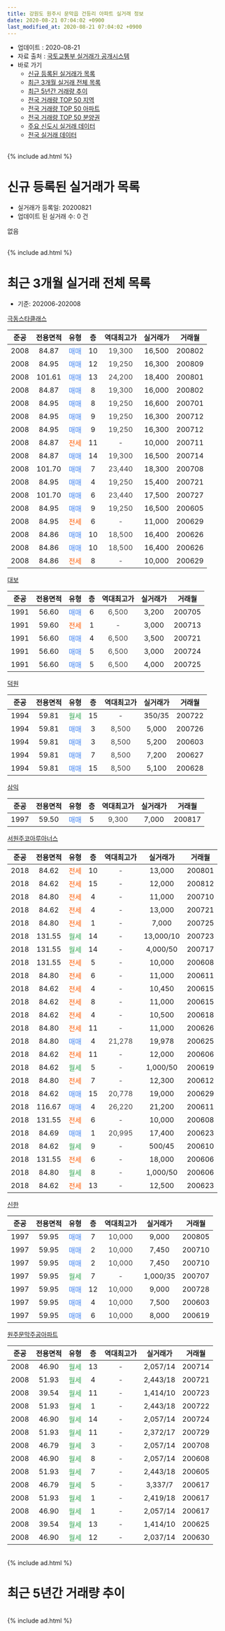 ```yaml
---
title: 강원도 원주시 문막읍 건등리 아파트 실거래 정보
date: 2020-08-21 07:04:02 +0900
last_modified_at: 2020-08-21 07:04:02 +0900
---
```


* 업데이트 : 2020-08-21
* 자료 출처 : [국토교통부 실거래가 공개시스템](http://rt.molit.go.kr)
* 바로 가기
    * [신규 등록된 실거래가 목록](#신규-등록된-실거래가-목록)
    * [최근 3개월 실거래 전체 목록](#최근-3개월-실거래-전체-목록)
    * [최근 5년간 거래량 추이](#최근-5년간-거래량-추이)
    * [전국 거래량 TOP 50 지역](https://inasie.github.io/apt-trade-info/최근-3개월-전국에서-가장-거래가-많이-발생한-지역)
    * [전국 거래량 TOP 50 아파트](https://inasie.github.io/apt-trade-info/최근-3개월-전국에서-가장-거래가-많이-발생한-아파트)
    * [전국 거래량 TOP 50 분양권](https://inasie.github.io/apt-trade-info/최근-3개월-전국에서-가장-거래가-많이-발생한-분양권)
    * [주요 신도시 실거래 데이터](https://inasie.github.io/apt-trade-info/주요-신도시)
    * [전국 실거래 데이터](https://inasie.github.io/apt-trade-info/전국)
<br>
{% include ad.html %}
<br>

# 신규 등록된 실거래가 목록
* 실거래가 등록일: 20200821
* 업데이트 된 실거래 수: 0 건

없음

<br>
{% include ad.html %}
<br>

# 최근 3개월 실거래 전체 목록
* 기준: 202006-202008


[극동스타클래스](https://search.naver.com/search.naver?query=%EA%B0%95%EC%9B%90%EB%8F%84+%EC%9B%90%EC%A3%BC%EC%8B%9C+%EB%AC%B8%EB%A7%89%EC%9D%8D+%EA%B1%B4%EB%93%B1%EB%A6%AC+%EA%B7%B9%EB%8F%99%EC%8A%A4%ED%83%80%ED%81%B4%EB%9E%98%EC%8A%A4)

|준공|전용면적|유형|층|역대최고가|실거래가|거래월|
|:---:|:---:|:---:|:---:|:---:|:---:|:---:|
|2008|84.87|<span style="color:#4285f3">매매</span>|10|<span style="color:#444444">19,300</span>|16,500|200802|
|2008|84.95|<span style="color:#4285f3">매매</span>|12|<span style="color:#444444">19,250</span>|16,300|200809|
|2008|101.61|<span style="color:#4285f3">매매</span>|13|<span style="color:#444444">24,200</span>|18,400|200801|
|2008|84.87|<span style="color:#4285f3">매매</span>|8|<span style="color:#444444">19,300</span>|16,000|200802|
|2008|84.95|<span style="color:#4285f3">매매</span>|8|<span style="color:#444444">19,250</span>|16,600|200701|
|2008|84.95|<span style="color:#4285f3">매매</span>|9|<span style="color:#444444">19,250</span>|16,300|200712|
|2008|84.95|<span style="color:#4285f3">매매</span>|9|<span style="color:#444444">19,250</span>|16,300|200712|
|2008|84.87|<span style="color:#ff5a00">전세</span>|11|<span style="color:#444444">-</span>|10,000|200711|
|2008|84.87|<span style="color:#4285f3">매매</span>|14|<span style="color:#444444">19,300</span>|16,500|200714|
|2008|101.70|<span style="color:#4285f3">매매</span>|7|<span style="color:#444444">23,440</span>|18,300|200708|
|2008|84.95|<span style="color:#4285f3">매매</span>|4|<span style="color:#444444">19,250</span>|15,400|200721|
|2008|101.70|<span style="color:#4285f3">매매</span>|6|<span style="color:#444444">23,440</span>|17,500|200727|
|2008|84.95|<span style="color:#4285f3">매매</span>|9|<span style="color:#444444">19,250</span>|16,500|200605|
|2008|84.95|<span style="color:#ff5a00">전세</span>|6|<span style="color:#444444">-</span>|11,000|200629|
|2008|84.86|<span style="color:#4285f3">매매</span>|10|<span style="color:#444444">18,500</span>|16,400|200626|
|2008|84.86|<span style="color:#4285f3">매매</span>|10|<span style="color:#444444">18,500</span>|16,400|200626|
|2008|84.86|<span style="color:#ff5a00">전세</span>|8|<span style="color:#444444">-</span>|10,000|200629|

[대보](https://search.naver.com/search.naver?query=%EA%B0%95%EC%9B%90%EB%8F%84+%EC%9B%90%EC%A3%BC%EC%8B%9C+%EB%AC%B8%EB%A7%89%EC%9D%8D+%EA%B1%B4%EB%93%B1%EB%A6%AC+%EB%8C%80%EB%B3%B4)

|준공|전용면적|유형|층|역대최고가|실거래가|거래월|
|:---:|:---:|:---:|:---:|:---:|:---:|:---:|
|1991|56.60|<span style="color:#4285f3">매매</span>|6|<span style="color:#444444">6,500</span>|3,200|200705|
|1991|59.60|<span style="color:#ff5a00">전세</span>|1|<span style="color:#444444">-</span>|3,000|200713|
|1991|56.60|<span style="color:#4285f3">매매</span>|4|<span style="color:#444444">6,500</span>|3,500|200721|
|1991|56.60|<span style="color:#4285f3">매매</span>|5|<span style="color:#444444">6,500</span>|3,000|200724|
|1991|56.60|<span style="color:#4285f3">매매</span>|5|<span style="color:#444444">6,500</span>|4,000|200725|

[덕원](https://search.naver.com/search.naver?query=%EA%B0%95%EC%9B%90%EB%8F%84+%EC%9B%90%EC%A3%BC%EC%8B%9C+%EB%AC%B8%EB%A7%89%EC%9D%8D+%EA%B1%B4%EB%93%B1%EB%A6%AC+%EB%8D%95%EC%9B%90)

|준공|전용면적|유형|층|역대최고가|실거래가|거래월|
|:---:|:---:|:---:|:---:|:---:|:---:|:---:|
|1994|59.81|<span style="color:#34a853">월세</span>|15|<span style="color:#444444">-</span>|350/35|200722|
|1994|59.81|<span style="color:#4285f3">매매</span>|3|<span style="color:#444444">8,500</span>|5,000|200726|
|1994|59.81|<span style="color:#4285f3">매매</span>|3|<span style="color:#444444">8,500</span>|5,200|200603|
|1994|59.81|<span style="color:#4285f3">매매</span>|7|<span style="color:#444444">8,500</span>|7,200|200627|
|1994|59.81|<span style="color:#4285f3">매매</span>|15|<span style="color:#444444">8,500</span>|5,100|200628|

[삼익](https://search.naver.com/search.naver?query=%EA%B0%95%EC%9B%90%EB%8F%84+%EC%9B%90%EC%A3%BC%EC%8B%9C+%EB%AC%B8%EB%A7%89%EC%9D%8D+%EA%B1%B4%EB%93%B1%EB%A6%AC+%EC%82%BC%EC%9D%B5)

|준공|전용면적|유형|층|역대최고가|실거래가|거래월|
|:---:|:---:|:---:|:---:|:---:|:---:|:---:|
|1997|59.50|<span style="color:#4285f3">매매</span>|5|<span style="color:#444444">9,300</span>|7,000|200817|

[서원주코아루아너스](https://search.naver.com/search.naver?query=%EA%B0%95%EC%9B%90%EB%8F%84+%EC%9B%90%EC%A3%BC%EC%8B%9C+%EB%AC%B8%EB%A7%89%EC%9D%8D+%EA%B1%B4%EB%93%B1%EB%A6%AC+%EC%84%9C%EC%9B%90%EC%A3%BC%EC%BD%94%EC%95%84%EB%A3%A8%EC%95%84%EB%84%88%EC%8A%A4)

|준공|전용면적|유형|층|역대최고가|실거래가|거래월|
|:---:|:---:|:---:|:---:|:---:|:---:|:---:|
|2018|84.62|<span style="color:#ff5a00">전세</span>|10|<span style="color:#444444">-</span>|13,000|200801|
|2018|84.62|<span style="color:#ff5a00">전세</span>|15|<span style="color:#444444">-</span>|12,000|200812|
|2018|84.80|<span style="color:#ff5a00">전세</span>|4|<span style="color:#444444">-</span>|11,000|200710|
|2018|84.62|<span style="color:#ff5a00">전세</span>|4|<span style="color:#444444">-</span>|13,000|200721|
|2018|84.80|<span style="color:#ff5a00">전세</span>|1|<span style="color:#444444">-</span>|7,000|200725|
|2018|131.55|<span style="color:#34a853">월세</span>|14|<span style="color:#444444">-</span>|13,000/10|200723|
|2018|131.55|<span style="color:#34a853">월세</span>|14|<span style="color:#444444">-</span>|4,000/50|200717|
|2018|131.55|<span style="color:#ff5a00">전세</span>|5|<span style="color:#444444">-</span>|10,000|200608|
|2018|84.80|<span style="color:#ff5a00">전세</span>|6|<span style="color:#444444">-</span>|11,000|200611|
|2018|84.62|<span style="color:#ff5a00">전세</span>|4|<span style="color:#444444">-</span>|10,450|200615|
|2018|84.62|<span style="color:#ff5a00">전세</span>|8|<span style="color:#444444">-</span>|11,000|200615|
|2018|84.62|<span style="color:#ff5a00">전세</span>|4|<span style="color:#444444">-</span>|10,500|200618|
|2018|84.80|<span style="color:#ff5a00">전세</span>|11|<span style="color:#444444">-</span>|11,000|200626|
|2018|84.80|<span style="color:#4285f3">매매</span>|4|<span style="color:#444444">21,278</span>|19,978|200625|
|2018|84.62|<span style="color:#ff5a00">전세</span>|11|<span style="color:#444444">-</span>|12,000|200606|
|2018|84.62|<span style="color:#34a853">월세</span>|5|<span style="color:#444444">-</span>|1,000/50|200619|
|2018|84.80|<span style="color:#ff5a00">전세</span>|7|<span style="color:#444444">-</span>|12,300|200612|
|2018|84.62|<span style="color:#4285f3">매매</span>|15|<span style="color:#444444">20,778</span>|19,000|200629|
|2018|116.67|<span style="color:#4285f3">매매</span>|4|<span style="color:#444444">26,220</span>|21,200|200611|
|2018|131.55|<span style="color:#ff5a00">전세</span>|6|<span style="color:#444444">-</span>|10,000|200608|
|2018|84.69|<span style="color:#4285f3">매매</span>|1|<span style="color:#444444">20,995</span>|17,400|200623|
|2018|84.62|<span style="color:#34a853">월세</span>|9|<span style="color:#444444">-</span>|500/45|200610|
|2018|131.55|<span style="color:#ff5a00">전세</span>|6|<span style="color:#444444">-</span>|18,000|200606|
|2018|84.80|<span style="color:#34a853">월세</span>|8|<span style="color:#444444">-</span>|1,000/50|200606|
|2018|84.62|<span style="color:#ff5a00">전세</span>|13|<span style="color:#444444">-</span>|12,500|200623|


<script async src="//pagead2.googlesyndication.com/pagead/js/adsbygoogle.js"></script>
<!-- 기본 -->
<ins class="adsbygoogle"
     style="display:block"
     data-ad-client="ca-pub-2446590836940007"
     data-ad-slot="1659523306"
     data-ad-format="auto"
     data-full-width-responsive="true"></ins>
<script>
(adsbygoogle = window.adsbygoogle || []).push({});
</script>


[신한](https://search.naver.com/search.naver?query=%EA%B0%95%EC%9B%90%EB%8F%84+%EC%9B%90%EC%A3%BC%EC%8B%9C+%EB%AC%B8%EB%A7%89%EC%9D%8D+%EA%B1%B4%EB%93%B1%EB%A6%AC+%EC%8B%A0%ED%95%9C)

|준공|전용면적|유형|층|역대최고가|실거래가|거래월|
|:---:|:---:|:---:|:---:|:---:|:---:|:---:|
|1997|59.95|<span style="color:#4285f3">매매</span>|7|<span style="color:#444444">10,000</span>|9,000|200805|
|1997|59.95|<span style="color:#4285f3">매매</span>|2|<span style="color:#444444">10,000</span>|7,450|200710|
|1997|59.95|<span style="color:#4285f3">매매</span>|2|<span style="color:#444444">10,000</span>|7,450|200710|
|1997|59.95|<span style="color:#34a853">월세</span>|7|<span style="color:#444444">-</span>|1,000/35|200707|
|1997|59.95|<span style="color:#4285f3">매매</span>|12|<span style="color:#444444">10,000</span>|9,000|200728|
|1997|59.95|<span style="color:#4285f3">매매</span>|4|<span style="color:#444444">10,000</span>|7,500|200603|
|1997|59.95|<span style="color:#4285f3">매매</span>|6|<span style="color:#444444">10,000</span>|8,000|200619|

[원주문막주공아파트](https://search.naver.com/search.naver?query=%EA%B0%95%EC%9B%90%EB%8F%84+%EC%9B%90%EC%A3%BC%EC%8B%9C+%EB%AC%B8%EB%A7%89%EC%9D%8D+%EA%B1%B4%EB%93%B1%EB%A6%AC+%EC%9B%90%EC%A3%BC%EB%AC%B8%EB%A7%89%EC%A3%BC%EA%B3%B5%EC%95%84%ED%8C%8C%ED%8A%B8)

|준공|전용면적|유형|층|역대최고가|실거래가|거래월|
|:---:|:---:|:---:|:---:|:---:|:---:|:---:|
|2008|46.90|<span style="color:#34a853">월세</span>|13|<span style="color:#444444">-</span>|2,057/14|200714|
|2008|51.93|<span style="color:#34a853">월세</span>|4|<span style="color:#444444">-</span>|2,443/18|200721|
|2008|39.54|<span style="color:#34a853">월세</span>|11|<span style="color:#444444">-</span>|1,414/10|200723|
|2008|51.93|<span style="color:#34a853">월세</span>|1|<span style="color:#444444">-</span>|2,443/18|200722|
|2008|46.90|<span style="color:#34a853">월세</span>|14|<span style="color:#444444">-</span>|2,057/14|200724|
|2008|51.93|<span style="color:#34a853">월세</span>|11|<span style="color:#444444">-</span>|2,372/17|200729|
|2008|46.79|<span style="color:#34a853">월세</span>|3|<span style="color:#444444">-</span>|2,057/14|200708|
|2008|46.90|<span style="color:#34a853">월세</span>|8|<span style="color:#444444">-</span>|2,057/14|200608|
|2008|51.93|<span style="color:#34a853">월세</span>|7|<span style="color:#444444">-</span>|2,443/18|200605|
|2008|46.79|<span style="color:#34a853">월세</span>|5|<span style="color:#444444">-</span>|3,337/7|200617|
|2008|51.93|<span style="color:#34a853">월세</span>|1|<span style="color:#444444">-</span>|2,419/18|200617|
|2008|46.90|<span style="color:#34a853">월세</span>|1|<span style="color:#444444">-</span>|2,057/14|200617|
|2008|39.54|<span style="color:#34a853">월세</span>|13|<span style="color:#444444">-</span>|1,414/10|200625|
|2008|46.90|<span style="color:#34a853">월세</span>|12|<span style="color:#444444">-</span>|2,037/14|200630|


<br>
{% include ad.html %}
<br>

# 최근 5년간 거래량 추이


<div style="width:100%;">
    <canvas id="deal_progress" height="200"></canvas>
</div>

<script>
new Chart(document.getElementById("deal_progress"), {
    type: 'line',
    data: {
        labels: ['201508','201509','201510','201511','201512','201601','201602','201603','201604','201605','201606','201607','201608','201609','201610','201611','201612','201701','201702','201703','201704','201705','201706','201707','201708','201709','201710','201711','201712','201801','201802','201803','201804','201805','201806','201807','201808','201809','201810','201811','201812','201901','201902','201903','201904','201905','201906','201907','201908','201909','201910','201911','201912','202001','202002','202003','202004','202005','202006','202007','202008'],
        datasets: [{
            label: '매매',
            pointRadius: 1,
            data: [6, 10, 18, 2, 16, 9, 19, 7, 11, 11, 11, 17, 9, 7, 5, 4, 7, 9, 12, 7, 11, 7, 11, 5, 4, 11, 6, 8, 7, 8, 18, 15, 25, 27, 27, 18, 8, 30, 10, 7, 6, 7, 7, 9, 6, 8, 10, 6, 6, 4, 9, 5, 7, 10, 8, 11, 12, 6, 12, 15, 6],
            borderColor: "rgba(255, 201, 14, 1)",
            backgroundColor: "rgba(255, 201, 14, 0.5)",
            fill: false,
            lineTension: 0
        },{
            label: '전월세',
            pointRadius: 1,
            data: [12, 6, 4, 11, 4, 8, 10, 10, 2, 6, 7, 3, 10, 8, 7, 6, 9, 14, 8, 8, 13, 12, 12, 10, 12, 9, 4, 4, 4, 6, 5, 10, 9, 27, 29, 26, 22, 21, 18, 14, 20, 22, 11, 7, 15, 20, 10, 15, 9, 19, 16, 14, 12, 16, 17, 9, 15, 27, 23, 16, 2],
            borderColor: "rgba(0, 141, 185, 1)",
            backgroundColor: "rgba(0, 141, 185, 0.5)",
            fill: false,
            lineTension: 0
        }
        ]
    },
    options: {
        responsive: true,
        title: {
            display: false
        },
        tooltips: {
            mode: 'index',
            intersect: false
        },
        hover: {
            mode: 'nearest',
            intersect: true
        },
        scales: {
            xAxes: [{
                display: true,
                scaleLabel: {
                    display: true,
                    labelString: '년/월'
                }
            }],
            yAxes: [{
                display: true,
                ticks: {
                    suggestedMin: 0,
                },
                scaleLabel: {
                    display: true,
                    labelString: '실거래 수'
                }
            }]
        }
    }
});

</script>


<br>
{% include ad.html %}
<br>


